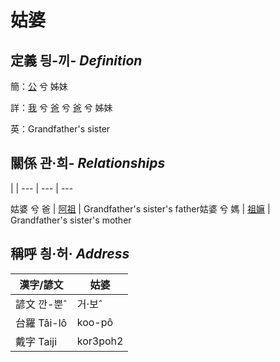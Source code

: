 # 姑婆
## 定義 딍-끼- _Definition_
簡：[公](member8.md) 兮 姊妹

詳：[我](member1.md) 兮 [爸](member2.md) 兮 [爸](member8.md) 兮 姊妹

英：Grandfather's sister

## 關係 관·희- _Relationships_

 | | 
--- | --- | --- 


姑婆 兮 爸 | [阿祖](member29.md) | Grandfather's sister's father姑婆 兮 媽 | [祖嫲](member30.md) | Grandfather's sister's mother

## 稱呼 칑·허· _Address_

漢字/諺文 | 姑婆
--- | ---
諺文 깐-뿐ˆ | 거·보ˆ
台羅 Tâi-lô | koo-pô
戴字 Taiji | kor3poh2


